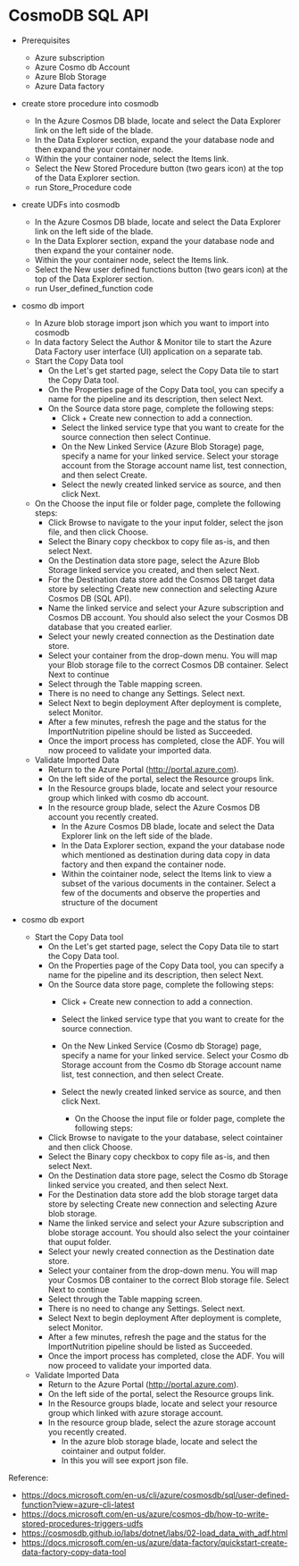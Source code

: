 # CosmoDB SQL API 

* Prerequisites

  * Azure subscription
  * Azure Cosmo db Account
  * Azure Blob Storage
  * Azure Data factory

* create store procedure into cosmodb

  * In the Azure Cosmos DB blade, locate and select the Data Explorer link on the left side of the blade.
  * In the Data Explorer section, expand the your database node and then expand the your container node.
  * Within the your container node, select the Items link.
  * Select the New Stored Procedure button (two gears icon) at the top of the Data Explorer section.
  * run Store_Procedure code

* create UDFs into cosmodb

  * In the Azure Cosmos DB blade, locate and select the Data Explorer link on the left side of the blade.
  * In the Data Explorer section, expand the your database node and then expand the your container node.
  * Within the your container node, select the Items link.
  * Select the New user defined functions button (two gears icon) at the top of the Data Explorer section.
  * run User_defined_function code 

* cosmo db import

  * In Azure blob storage import json which you want to import into cosmodb
  * In data factory Select the Author & Monitor tile to start the Azure Data Factory user interface (UI) application on a separate tab.
  * Start the Copy Data tool
    * On the Let's get started page, select the Copy Data tile to start the Copy Data tool.
    * On the Properties page of the Copy Data tool, you can specify a name for the pipeline and its description, then select Next.
    * On the Source data store page, complete the following steps:
      * Click + Create new connection to add a connection.
      * Select the linked service type that you want to create for the source connection then select Continue.
      * On the New Linked Service (Azure Blob Storage) page, specify a name for your linked service. Select your storage account from the Storage account name list, test connection, and then select Create.
      * Select the newly created linked service as source, and then click Next.
  * On the Choose the input file or folder page, complete the following steps:
    * Click Browse to navigate to the your input folder, select the json file, and then click Choose.
    * Select the Binary copy checkbox to copy file as-is, and then select Next.
    * On the Destination data store page, select the Azure Blob Storage linked service you created, and then select Next.
    * For the Destination data store add the Cosmos DB target data store by selecting Create new connection and selecting Azure Cosmos DB (SQL API).
    * Name the linked service and select your Azure subscription and Cosmos DB account. You should also select the your Cosmos DB database that you created earlier.
    * Select your newly created connection as the Destination date store.
    * Select your container from the drop-down menu. You will map your Blob storage file to the correct Cosmos DB container. Select Next to continue
    * Select through the Table mapping screen.
    * There is no need to change any Settings. Select next.
    * Select Next to begin deployment After deployment is complete, select Monitor.
    * After a few minutes, refresh the page and the status for the ImportNutrition pipeline should be listed as Succeeded.
    * Once the import process has completed, close the ADF. You will now proceed to validate your imported data.
  * Validate Imported Data
    * Return to the Azure Portal (http://portal.azure.com).
    * On the left side of the portal, select the Resource groups link.
    * In the Resource groups blade, locate and select your resource group which linked with cosmo db account.
    * In the resource group blade, select the Azure Cosmos DB account you recently created.
      * In the Azure Cosmos DB blade, locate and select the Data Explorer link on the left side of the blade.
      * In the Data Explorer section, expand the your database node which mentioned as destination during data copy in data factory and then expand the container node.
      * Within the cointainer node, select the Items link to view a subset of the various documents in the container. Select a few of the documents and observe the properties and structure of the document

* cosmo db export

  * Start the Copy Data tool
    * On the Let's get started page, select the Copy Data tile to start the Copy Data tool.
    * On the Properties page of the Copy Data tool, you can specify a name for the pipeline and its description, then select Next.
    * On the Source data store page, complete the following steps:
      * Click + Create new connection to add a connection.
      * Select the linked service type that you want to create for the source connection. 
      * On the New Linked Service (Cosmo db Storage) page, specify a name for your linked service. Select your Cosmo db Storage account from the Cosmo db Storage account name list, test connection, and then select Create.
      * Select the newly created linked service as source, and then click Next.
      
        * On the Choose the input file or folder page, complete the following steps:
    * Click Browse to navigate to the your database, select cointainer and then click Choose.
    * Select the Binary copy checkbox to copy file as-is, and then select Next.
    * On the Destination data store page, select the Cosmo db Storage linked service you created, and then select Next.
    * For the Destination data store add the blob storage target data store by selecting Create new connection and selecting Azure blob storage.
    * Name the linked service and select your Azure subscription and blobe storage account. You should also select the your cointainer that ouput folder.
    * Select your newly created connection as the Destination date store.
    * Select your container from the drop-down menu. You will map your Cosmos DB container to the correct Blob storage file. Select Next to continue
    * Select through the Table mapping screen.
    * There is no need to change any Settings. Select next.
    * Select Next to begin deployment After deployment is complete, select Monitor.
    * After a few minutes, refresh the page and the status for the ImportNutrition pipeline should be listed as Succeeded.
    * Once the import process has completed, close the ADF. You will now proceed to validate your imported data.
  * Validate Imported Data
    * Return to the Azure Portal (http://portal.azure.com).
    * On the left side of the portal, select the Resource groups link.
    * In the Resource groups blade, locate and select your resource group which linked with azure storage account.
    * In the resource group blade, select the azure storage account you recently created.
      * In the azure blob storage blade, locate and select the cointainer and output folder.
      * In this you will see export json file.

Reference:

* https://docs.microsoft.com/en-us/cli/azure/cosmosdb/sql/user-defined-function?view=azure-cli-latest
* https://docs.microsoft.com/en-us/azure/cosmos-db/how-to-write-stored-procedures-triggers-udfs
* https://cosmosdb.github.io/labs/dotnet/labs/02-load_data_with_adf.html
* https://docs.microsoft.com/en-us/azure/data-factory/quickstart-create-data-factory-copy-data-tool
  
